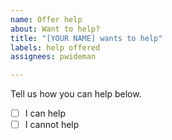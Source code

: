 ```yaml
---
name: Offer help
about: Want to help?
title: "[YOUR NAME] wants to help"
labels: help offered
assignees: pwideman

---
```


Tell us how you can help below.

- [ ] I can help
- [ ] I cannot help
